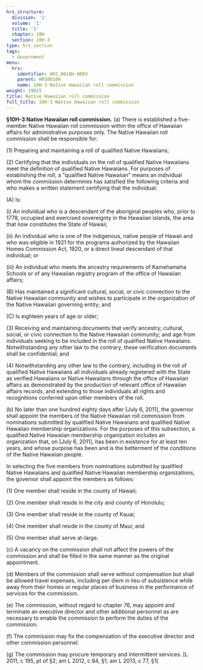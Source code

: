 ```yaml
---
hrs_structure:
  division: '1'
  volume: '1'
  title: '1'
  chapter: 10H
  section: 10H-3
type: hrs_section
tags:
  - Government
menu:
  hrs:
    identifier: HRS_0010H-0003
    parent: HRS0010H
    name: 10H-3 Native Hawaiian roll commission
weight: 19015
title: Native Hawaiian roll commission
full_title: 10H-3 Native Hawaiian roll commission
---
```

**§10H-3 Native Hawaiian roll commission.** (a) There is established a five-member Native Hawaiian roll commission within the office of Hawaiian affairs for administrative purposes only. The Native Hawaiian roll commission shall be responsible for:

(1) Preparing and maintaining a roll of qualified Native Hawaiians;

(2) Certifying that the individuals on the roll of qualified Native Hawaiians meet the definition of qualified Native Hawaiians. For purposes of establishing the roll, a "qualified Native Hawaiian" means an individual whom the commission determines has satisfied the following criteria and who makes a written statement certifying that the individual:

(A) Is:

(i) An individual who is a descendant of the aboriginal peoples who, prior to 1778, occupied and exercised sovereignty in the Hawaiian islands, the area that now constitutes the State of Hawaii;

(ii) An individual who is one of the indigenous, native people of Hawaii and who was eligible in 1921 for the programs authorized by the Hawaiian Homes Commission Act, 1920, or a direct lineal descendant of that individual; or

(iii) An individual who meets the ancestry requirements of Kamehameha Schools or of any Hawaiian registry program of the office of Hawaiian affairs;

(B) Has maintained a significant cultural, social, or civic connection to the Native Hawaiian community and wishes to participate in the organization of the Native Hawaiian governing entity; and

(C) Is eighteen years of age or older;

(3) Receiving and maintaining documents that verify ancestry; cultural, social, or civic connection to the Native Hawaiian community; and age from individuals seeking to be included in the roll of qualified Native Hawaiians. Notwithstanding any other law to the contrary, these verification documents shall be confidential; and

(4) Notwithstanding any other law to the contrary, including in the roll of qualified Native Hawaiians all individuals already registered with the State as verified Hawaiians or Native Hawaiians through the office of Hawaiian affairs as demonstrated by the production of relevant office of Hawaiian affairs records, and extending to those individuals all rights and recognitions conferred upon other members of the roll.

(b) No later than one hundred eighty days after [July 6, 2011], the governor shall appoint the members of the Native Hawaiian roll commission from nominations submitted by qualified Native Hawaiians and qualified Native Hawaiian membership organizations. For the purposes of this subsection, a qualified Native Hawaiian membership organization includes an organization that, on [July 6, 2011], has been in existence for at least ten years, and whose purpose has been and is the betterment of the conditions of the Native Hawaiian people.

In selecting the five members from nominations submitted by qualified Native Hawaiians and qualified Native Hawaiian membership organizations, the governor shall appoint the members as follows:

(1) One member shall reside in the county of Hawaii;

(2) One member shall reside in the city and county of Honolulu;

(3) One member shall reside in the county of Kauai;

(4) One member shall reside in the county of Maui; and

(5) One member shall serve at-large.

(c) A vacancy on the commission shall not affect the powers of the commission and shall be filled in the same manner as the original appointment.

(d) Members of the commission shall serve without compensation but shall be allowed travel expenses, including per diem in lieu of subsistence while away from their homes or regular places of business in the performance of services for the commission.

(e) The commission, without regard to chapter 76, may appoint and terminate an executive director and other additional personnel as are necessary to enable the commission to perform the duties of the commission.

(f) The commission may fix the compensation of the executive director and other commission personnel.

(g) The commission may procure temporary and intermittent services. [L 2011, c 195, pt of §2; am L 2012, c 84, §1; am L 2013, c 77, §1]